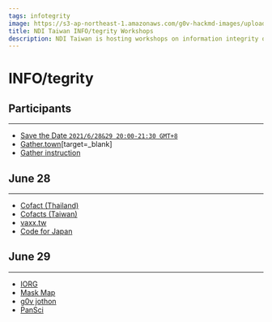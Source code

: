 ```yaml
---
tags: infotegrity
image: https://s3-ap-northeast-1.amazonaws.com/g0v-hackmd-images/uploads/upload_047731661b143f60ec1144e18783682b.png
title: NDI Taiwan INFO/tegrity Workshops
description: NDI Taiwan is hosting workshops on information integrity on June 26-29, 2021.
---
```

INFO/tegrity
===

## Participants
---
- [Save the Date `2021/6/28&29 20:00-21:30 GMT+8`](/-QOppLr0RuaDt8Q-f795pw)
- [Gather.town](https://gather.town/app/hXPOMYiwbjwI04bb/INFO-tegrity%20Hub)[target=_blank]
- [Gather instruction](/agLnF6T-SN-Ch2fajWobhg)

## June 28
---
- [Cofact (Thailand)](/3dAtyulqTwSUlhoevnQqPA) 
- [Cofacts (Taiwan)](/R5eFTa6LRsCdqx9BwxsXXA)
- [vaxx.tw](/HD1C2pkAQFaoeEEoBtHTFg) 
- [Code for Japan](/MXyVl2dNRSOgt_s3Ra8GKg)

## June 29
---
- [IORG](/Y6pmpAXGR0-eWeBeXY-oqQ)
- [Mask Map](/VxL1zm-4SEuUMWz_Gmmd0w)
- [g0v jothon](/t8SLYSYpQ4-_k8SpnwPGWg)
- [PanSci](/JoBc5o_QR1eEOWvyd216vg)